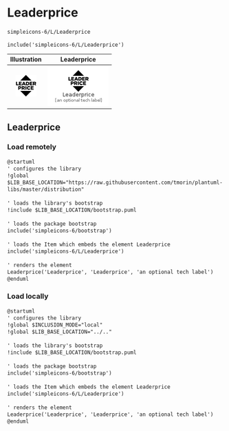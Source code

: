 # Leaderprice


```text
simpleicons-6/L/Leaderprice
```

```text
include('simpleicons-6/L/Leaderprice')
```



| Illustration | Leaderprice |
| :---: | :---: |
| ![illustration for Illustration](../../simpleicons-6/L/Leaderprice.png) | ![illustration for Leaderprice](../../simpleicons-6/L/Leaderprice.Local.png) |




## Leaderprice

### Load remotely
```plantuml
@startuml
' configures the library
!global $LIB_BASE_LOCATION="https://raw.githubusercontent.com/tmorin/plantuml-libs/master/distribution"

' loads the library's bootstrap
!include $LIB_BASE_LOCATION/bootstrap.puml

' loads the package bootstrap
include('simpleicons-6/bootstrap')

' loads the Item which embeds the element Leaderprice
include('simpleicons-6/L/Leaderprice')

' renders the element
Leaderprice('Leaderprice', 'Leaderprice', 'an optional tech label')
@enduml
```

### Load locally
```plantuml
@startuml
' configures the library
!global $INCLUSION_MODE="local"
!global $LIB_BASE_LOCATION="../.."

' loads the library's bootstrap
!include $LIB_BASE_LOCATION/bootstrap.puml

' loads the package bootstrap
include('simpleicons-6/bootstrap')

' loads the Item which embeds the element Leaderprice
include('simpleicons-6/L/Leaderprice')

' renders the element
Leaderprice('Leaderprice', 'Leaderprice', 'an optional tech label')
@enduml
```

